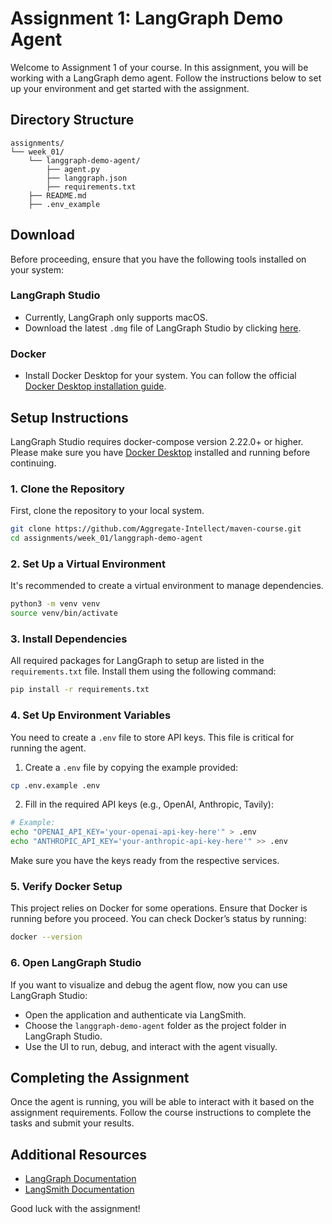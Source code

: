 
# Assignment 1: LangGraph Demo Agent

Welcome to Assignment 1 of your course. In this assignment, you will be working with a LangGraph demo agent. Follow the instructions below to set up your environment and get started with the assignment.

## Directory Structure

```
assignments/
└── week_01/
    └── langgraph-demo-agent/
        ├── agent.py
        ├── langgraph.json
        ├── requirements.txt
    ├── README.md
    ├── .env_example
```

## Download

Before proceeding, ensure that you have the following tools installed on your system:

### LangGraph Studio

- Currently, LangGraph only supports macOS. 
- Download the latest `.dmg` file of LangGraph Studio by clicking [here](https://langgraph-studio.vercel.app/api/mac/latest).

### Docker

- Install Docker Desktop for your system. You can follow the official [Docker Desktop installation guide](https://docs.docker.com/engine/install/).

## Setup Instructions

LangGraph Studio requires docker-compose version 2.22.0+ or higher. Please make sure you have [Docker Desktop](https://docs.docker.com/engine/install/) installed and running before continuing.

### 1. Clone the Repository

First, clone the repository to your local system.

```bash
git clone https://github.com/Aggregate-Intellect/maven-course.git
cd assignments/week_01/langgraph-demo-agent
```

### 2. Set Up a Virtual Environment

It's recommended to create a virtual environment to manage dependencies.

```bash
python3 -m venv venv
source venv/bin/activate
```

### 3. Install Dependencies

All required packages for LangGraph to setup are listed in the `requirements.txt` file. Install them using the following command:

```bash
pip install -r requirements.txt
```

### 4. Set Up Environment Variables

You need to create a `.env` file to store API keys. This file is critical for running the agent.

1. Create a `.env` file by copying the example provided:

```bash
cp .env.example .env
```

2. Fill in the required API keys (e.g., OpenAI, Anthropic, Tavily):

```bash
# Example:
echo "OPENAI_API_KEY='your-openai-api-key-here'" > .env
echo "ANTHROPIC_API_KEY='your-anthropic-api-key-here'" >> .env
```

Make sure you have the keys ready from the respective services.

### 5. Verify Docker Setup

This project relies on Docker for some operations. Ensure that Docker is running before you proceed. You can check Docker’s status by running:

```bash
docker --version
```

### 6. Open LangGraph Studio

If you want to visualize and debug the agent flow, now you can use LangGraph Studio:

- Open the application and authenticate via LangSmith.
- Choose the `langgraph-demo-agent` folder as the project folder in LangGraph Studio.
- Use the UI to run, debug, and interact with the agent visually.

## Completing the Assignment

Once the agent is running, you will be able to interact with it based on the assignment requirements. Follow the course instructions to complete the tasks and submit your results.

## Additional Resources

- [LangGraph Documentation](https://langchain-ai.github.io/langgraph/)
- [LangSmith Documentation](https://smith.langchain.com/docs/)

Good luck with the assignment!
